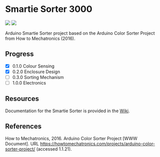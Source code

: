 # Smartie Sorter 3000

<img src="https://img.shields.io/badge/Arduino-Nano-008BC0?logo=arduino&logoColor=FFFFFF&style=flat"/> <img src="https://img.shields.io/badge/Autodesk-Fusion 360-008BC0?logo=autodesk&logoColor=FFFFFF&style=flat"/>

Arduino Smartie Sorter project based on the Arduino Color Sorter Project from How to Mechatronics (2016).

## Progress

- [x] 0.1.0 Colour Sensing
- [x] 0.2.0 Enclosure Design
- [ ] 0.3.0 Sorting Mechanism
- [ ] 1.0.0 Electronics

## Resources

Documentation for the Smartie Sorter is provided in the [Wiki](https://github.com/pieterberg/Smartie-Sorter/wiki).

## References

How to Mechatronics, 2016. Arduino Color Sorter Project [WWW Document]. URL https://howtomechatronics.com/projects/arduino-color-sorter-project/ (accessed 1.1.21).
